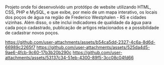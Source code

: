 Projeto onde foi desenvolvido um protótipo de website utilizando HTML, CSS, PHP e MySQL, e que exibe, por meio de um mapa interativo, os locais dos poços de água na região de Frederico Westphalen - RS e cidades vizinhas. Além disso, o site inclui indicadores de qualidade da água para cada poço cadastrado, publicação de artigos relacionados e a possibilidade de cadastrar novos poços.



https://github.com/user-attachments/assets/b54ca5dd-2327-4c6a-8d6d-66989c2265f7
https://github.com/user-attachments/assets/525da4d5-9ae6-4fcb-9c60-17b3b20b290c
https://github.com/user-attachments/assets/53137c34-51eb-4300-89f5-3cc08c04fd66


